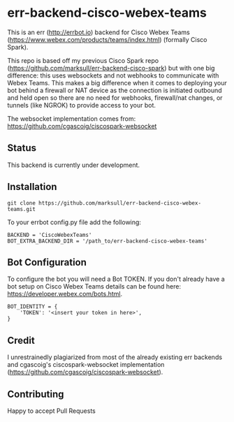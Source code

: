 err-backend-cisco-webex-teams
======

This is an err (http://errbot.io) backend for Cisco Webex Teams (https://www.webex.com/products/teams/index.html) 
(formally Cisco Spark).

This repo is based off my previous Cisco Spark repo (https://github.com/marksull/err-backend-cisco-spark) but with one 
big difference: this uses websockets and not webhooks to communicate with Webex Teams. This makes a big difference when 
it comes to deploying your bot behind a firewall or NAT device as the connection is initiated outbound and held open so
there are no need for webhooks, firewall/nat changes, or tunnels (like NGROK) to provide access to your bot.

The websocket implementation comes from: https://github.com/cgascoig/ciscospark-websocket

## Status

This backend is currently under development.


## Installation

```
git clone https://github.com/marksull/err-backend-cisco-webex-teams.git
```

To your errbot config.py file add the following:

```
BACKEND = 'CiscoWebexTeams'
BOT_EXTRA_BACKEND_DIR = '/path_to/err-backend-cisco-webex-teams'
```

## Bot Configuration


To configure the bot you will need a Bot TOKEN. If you don't already have a bot setup on Cisco Webex Teams  details can
be found here: https://developer.webex.com/bots.html.

```
BOT_IDENTITY = {
    'TOKEN': '<insert your token in here>',
}
```

## Credit

I unrestrainedly plagiarized from most of the already existing err backends and cgascoig's ciscospark-websocket implementation 
(https://github.com/cgascoig/ciscospark-websocket).

## Contributing

Happy to accept Pull Requests
